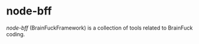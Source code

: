 node-bff
========

*node-bff* (BrainFuckFramework) is a collection of tools related to BrainFuck coding.

